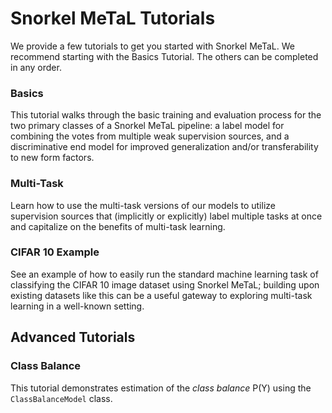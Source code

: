 # Snorkel MeTaL Tutorials

We provide a few tutorials to get you started with Snorkel MeTaL.
We recommend starting with the Basics Tutorial. 
The others can be completed in any order.

### Basics
This tutorial walks through the basic training and evaluation process for the two primary classes of a Snorkel MeTaL pipeline: a label model for combining the votes from multiple weak supervision sources, and a discriminative end model for improved generalization and/or transferability to new form factors.

### Multi-Task
Learn how to use the multi-task versions of our models to utilize supervision sources that (implicitly or explicitly) label multiple tasks at once and capitalize on the benefits of multi-task learning.

### CIFAR 10 Example
See an example of how to easily run the standard machine learning task of classifying the CIFAR 10 image dataset using Snorkel MeTaL; building upon existing datasets like this can be a useful gateway to exploring multi-task learning in a well-known setting.


## Advanced Tutorials

### Class Balance
This tutorial demonstrates estimation of the _class balance_ P(Y) using the `ClassBalanceModel` class.
